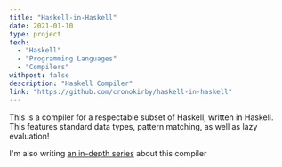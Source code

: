 ```yaml
---
title: "Haskell-in-Haskell"
date: 2021-01-10
type: project
tech:
  - "Haskell"
  - "Programming Languages"
  - "Compilers"
withpost: false
description: "Haskell Compiler"
link: "https://github.com/cronokirby/haskell-in-haskell"
---
```


This is a compiler for a respectable subset of Haskell,
written in Haskell. This features standard data types,
pattern matching, as well as lazy evaluation!

I'm also writing [an in-depth series](/series/haskell-in-haskell) 
about this compiler
